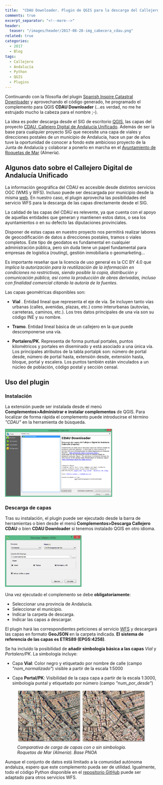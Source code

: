 ```yaml
---
title:  "CDAU Downloader. Plugin de QGIS para la descarga del Callejero de Andalucía"
comments: true
excerpt_separator: "<!--more-->"
header:
  teaser: "/images/header/2017-08-28-img_cabecera_cdau.png"
related: true
categories: 
  - 2017
  - Blog
tags:
  - Callejero
  - Andalucía
  - Python
  - QGIS
  - Plugins
---
```


Continuando con la filosofía del plugin [Spanish Inspire Catastral Downloader](http://www.sigdeletras.com/2017/blog/plugin-de-qgis-para-descarga-de-datos-catastrales-inspire/) y aprovechando el código generado, he programado el complemento para QGIS **CDAU Downloader** (...es verdad, no me he estrujado mucho la cabeza para el nombre ;-).

La idea es poder descarga desde el SIG de escritorio [QGIS](http://www.qgis.org/es/site/), las capas del proyecto [CDAU, Callejero Digital de Andalucía Unificado](http://www.callejerodeandalucia.es/portal/web/cdau/). Además de ser la base para cualquier proyecto SIG que necesite una capa de viales y direcciones postales de un municipio de Andalucía, hace un par de años tuve la oportunidad de conocer a fondo este ambicioso proyecto de la Junta de Andalucía y colaborar a ponerlo en marcha en el [Ayuntamiento de Roquetas de Mar](http://www.telealmerianoticias.es/2016/roquetas-de-mar-gestion-de-la-ciudad-culmina-el-callejero-unificado-que-se-pondra-a-disposicion-publica-235040.html) (Almería).

## Algunos dato sobre el Callejero Digital de Andalucía Unificado

La información geográfica del CDAU es accesible desde distintos servicios OGC (WMS y WFS). Incluso puede ser descargada por municipio desde la misma [web](http://www.callejerodeandalucia.es/portal/web/cdau/cdau;jsessionid=11EEA3601F82237365A5A8335242CE96). En nuestro caso, el plugin aprovecha las posibilidades del servicio WFS para la descarga de las capas directamente desde el SIG. 

La calidad de las capas del CDAU es relevente, ya que cuenta con el apoyo de aquellas entidades que generan y mantienen estos datos, o sea los ayuntamientos o en su defecto las diputaciones provinciales. 

Disponer de estas capas en nuestro proyecto nos permitirá realizar labores de geocodificación de datos a direcciones postales, tramos o viales completos. Este tipo de geodatos es fundamental en cualquier administración pública, pero sin duda tiene un papel fundamental para empresas de logística (*routing*), gestión inmobiliaria o geomarketing...

Es importante reseñar que la licencia de uso general es la CC BY 4.0 que *implica la autorización para la reutilización de la información en condiciones no restrictivas, siendo posible la copia, distribución y comunicación pública, así como la producción de obras derivadas, incluso con finalidad comercial citando la autoría de la fuentes*. 

Las capas geométricas disponibles son:

* **Vial** . Entidad lineal que representa el eje de vía. Se incluyen tanto vías urbanas (calles, avenidas, plazas, etc.) como interurbanas (autovías, carreteras, caminos, etc.). Los tres datos principales de una vía son su código INE y su nombre. 

* **Tramo**. Entidad lineal básica de un callejero en la que puede descomponerse una vía.

* **Portalero/PK**. Representa de forma puntual portales, puntos kilométricos y portales en diseminado y está asociado a una única vía. Los principales atributos de la tabla portalpk son: número de portal desde, número de portal hasta, extensión desde, extensión hasta, bloque, portal y escalera. Los puntos también están vinculados a un núcleo de población, código postal y sección censal.

## Uso del plugin

### Instalación

La extensión puede ser instalada desde el menú <b>Complementos>Administrar e instalar complementos</b> de QGIS. Para localizar de forma rápida el complemento puede introducirse el término <i>"CDAU"</i> en la herramienta de búsqueda.

<img src="/images/blog/201708_cdau/search.PNG" width="70%">

### Descarga de capas

Tras su instalación, el plugin puede ser ejecutado desde la barra de herramientas o bien desde el menú <b>Complementos>Descarga Callejero CDAU</b> o bien <b>CDAU Downloader</b> si tenemos instalado QGIS en otro idioma.

<img src="/images/blog/201708_cdau/ui.PNG" width="50%">

Una vez ejecutado el complemento se debe <b>obligatoriamente</b>:
<ul>
<li>Seleccionar una provincia de Andalucía.</li>
<li>Seleccionar el municipio.</li>
<li>Indicar la carpeta de descarga.</li>
<li>Indicar las capas a descargar.</li>
</ul>

El plugin hará las correspondientes peticiones al servicio [WFS](http://www.callejerodeandalucia.es/portal/web/cdau/descarga "Información sobre el servicio WFS") y descargará las capas en formato **GeoJSON** en la carpeta indicada. **El sistema de referencia de las capas es ETRS89 (EPGS:4258)**.

Se ha incluído la posibilidad de **añadir simbología básica a las capas** *Vial* y *Portalero/PK*. La simbología incluye:

* Capa **Vial**: Color negro y etiquetado por nombre de calle (campo *"nom_normalizado"*) visible a partir de la escala 1:5000

* Capa **Portal/PK**: Visibilidad de la capa capa a partir de la escala 1:3000, simbología puntal y etiquetado por número (campo *"num_por_desde"*)

<figure>
    <img src="/images/blog/201708_cdau/cdau_simbologia_qgis.png" alt="Opción simbología de capas"  title="Opción simbología de capas"  width="100%">
    <figcaption><i>Comparativa de carga de capas con o sin simbología. Roquetas de Mar (Almería). Base PNOA</i></figcaption>
</figure>

Aunque el conjunto de datos está limitado a la comunidad autónoma andaluza, espero que este complemento pueda ser de utilidad. Igualmente, todo el código Python disponible en el [repositorio GitHub](https://github.com/sigdeletras/CDAUDownloader) puede ser adaptado para otros servicios WFS.
